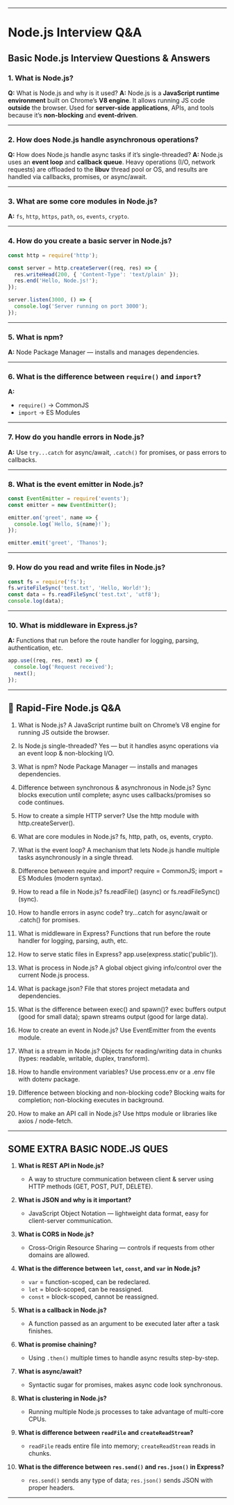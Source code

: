 
---

# Node.js Interview Q\&A

## **Basic Node.js Interview Questions & Answers**

### 1. What is Node.js?

**Q:** What is Node.js and why is it used?
**A:** Node.js is a **JavaScript runtime environment** built on Chrome’s **V8 engine**. It allows running JS code **outside** the browser. Used for **server-side applications**, APIs, and tools because it’s **non-blocking** and **event-driven**.

---

### 2. How does Node.js handle asynchronous operations?

**Q:** How does Node.js handle async tasks if it’s single-threaded?
**A:** Node.js uses an **event loop** and **callback queue**. Heavy operations (I/O, network requests) are offloaded to the **libuv** thread pool or OS, and results are handled via callbacks, promises, or async/await.

---

### 3. What are some core modules in Node.js?

**A:** `fs`, `http`, `https`, `path`, `os`, `events`, `crypto`.

---

### 4. How do you create a basic server in Node.js?

```javascript
const http = require('http');

const server = http.createServer((req, res) => {
  res.writeHead(200, { 'Content-Type': 'text/plain' });
  res.end('Hello, Node.js!');
});

server.listen(3000, () => {
  console.log('Server running on port 3000');
});
```

---

### 5. What is npm?

**A:** Node Package Manager — installs and manages dependencies.

---

### 6. What is the difference between `require()` and `import`?

**A:**

* `require()` → CommonJS
* `import` → ES Modules

---

### 7. How do you handle errors in Node.js?

**A:** Use `try...catch` for async/await, `.catch()` for promises, or pass errors to callbacks.

---

### 8. What is the event emitter in Node.js?

```javascript
const EventEmitter = require('events');
const emitter = new EventEmitter();

emitter.on('greet', name => {
  console.log(`Hello, ${name}!`);
});

emitter.emit('greet', 'Thanos');
```

---

### 9. How do you read and write files in Node.js?

```javascript
const fs = require('fs');
fs.writeFileSync('test.txt', 'Hello, World!');
const data = fs.readFileSync('test.txt', 'utf8');
console.log(data);
```

---

### 10. What is middleware in Express.js?

**A:** Functions that run before the route handler for logging, parsing, authentication, etc.

```javascript
app.use((req, res, next) => {
  console.log('Request received');
  next();
});
```

---

## 🚀 Rapid-Fire Node.js Q\&A

1. What is Node.js?
A JavaScript runtime built on Chrome’s V8 engine for running JS outside the browser.

2. Is Node.js single-threaded?
Yes — but it handles async operations via an event loop & non-blocking I/O.

3. What is npm?
Node Package Manager — installs and manages dependencies.

4. Difference between synchronous & asynchronous in Node.js?
Sync blocks execution until complete; async uses callbacks/promises so code continues.

5. How to create a simple HTTP server?
Use the http module with http.createServer().

6. What are core modules in Node.js?
fs, http, path, os, events, crypto.

7. What is the event loop?
A mechanism that lets Node.js handle multiple tasks asynchronously in a single thread.

8. Difference between require and import?
require = CommonJS; import = ES Modules (modern syntax).

9. How to read a file in Node.js?
fs.readFile() (async) or fs.readFileSync() (sync).

10. How to handle errors in async code?
try...catch for async/await or .catch() for promises.

11. What is middleware in Express?
Functions that run before the route handler for logging, parsing, auth, etc.

12. How to serve static files in Express?
app.use(express.static('public')).

13. What is process in Node.js?
A global object giving info/control over the current Node.js process.

14. What is package.json?
File that stores project metadata and dependencies.

15. What is the difference between exec() and spawn()?
exec buffers output (good for small data); spawn streams output (good for large data).

16. How to create an event in Node.js?
Use EventEmitter from the events module.

17. What is a stream in Node.js?
Objects for reading/writing data in chunks (types: readable, writable, duplex, transform).

18. How to handle environment variables?
Use process.env or a .env file with dotenv package.

19. Difference between blocking and non-blocking code?
Blocking waits for completion; non-blocking executes in background.

20. How to make an API call in Node.js?
Use https module or libraries like axios / node-fetch.

---
## SOME EXTRA BASIC NODE.JS QUES

1. **What is REST API in Node.js?**

   * A way to structure communication between client & server using HTTP methods (GET, POST, PUT, DELETE).

2. **What is JSON and why is it important?**

   * JavaScript Object Notation — lightweight data format, easy for client-server communication.

3. **What is CORS in Node.js?**

   * Cross-Origin Resource Sharing — controls if requests from other domains are allowed.

4. **What is the difference between `let`, `const`, and `var` in Node.js?**

   * `var` = function-scoped, can be redeclared.
   * `let` = block-scoped, can be reassigned.
   * `const` = block-scoped, cannot be reassigned.

5. **What is a callback in Node.js?**

   * A function passed as an argument to be executed later after a task finishes.

6. **What is promise chaining?**

   * Using `.then()` multiple times to handle async results step-by-step.

7. **What is async/await?**

   * Syntactic sugar for promises, makes async code look synchronous.

8. **What is clustering in Node.js?**

   * Running multiple Node.js processes to take advantage of multi-core CPUs.

9. **What is difference between `readFile` and `createReadStream`?**

   * `readFile` reads entire file into memory; `createReadStream` reads in chunks.

10. **What is the difference between `res.send()` and `res.json()` in Express?**

    * `res.send()` sends any type of data; `res.json()` sends JSON with proper headers.

---



